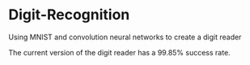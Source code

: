 # Digit-Recognition
Using MNIST and convolution neural networks to create a digit reader

The current version of the digit reader has a 99.85% success rate.
